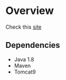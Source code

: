 # Overview

Check this [site](https://yhayashi30.org/blog/2019/07/27/maven-create-jar-file/)

## Dependencies

- Java 1.8
- Maven
- Tomcat9
  